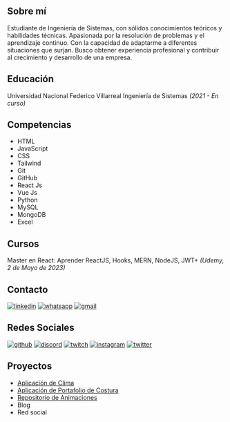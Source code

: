 ## Sobre mí

Estudiante de Ingeniería de Sistemas, con sólidos conocimientos teóricos y 
habilidades técnicas. Apasionada por la resolución de problemas y el aprendizaje continuo. Con la capacidad de adaptarme a diferentes situaciones que surjan. Busco obtener experiencia profesional y contribuir al crecimiento y desarrollo de una empresa.

## Educación

Universidad Nacional Federico Villarreal
Ingeniería de Sistemas
*(2021 - En curso)*

## Competencias

- HTML
- JavaScript
- CSS
- Tailwind
- Git
- GitHub
- React Js
- Vue Js
- Python
- MySQL
- MongoDB
- Excel

## Cursos

Master en React: Aprender ReactJS, Hooks, MERN, NodeJS, JWT+
*(Udemy, 2 de Mayo de 2023)*

## Contacto

[![linkedin](https://img.shields.io/badge/linkedin-0A66C2?style=for-the-badge&logo=linkedin&logoColor=white)](https://www.linkedin.com/in/kiara-luz-fernandez-perez-a182a226b/) [![whatsapp](https://img.shields.io/badge/whatsapp-27C646?style=for-the-badge&logo=whatsapp&logoColor=white)](https://wa.me/51967252509)  [![gmail](https://img.shields.io/badge/gmail-C70000?style=for-the-badge&logo=gmail&logoColor=white)](mailto:fernandezperezkiara@gmail.com) 

## Redes Sociales
[![github](https://img.shields.io/badge/github-212425?style=for-the-badge&logo=github&logoColor=white)](https://github.com/KiaraLuz) [![discord](https://img.shields.io/badge/discord-606996?style=for-the-badge&logo=discord&logoColor=white)](https://twitter.com/) [![twitch](https://img.shields.io/badge/twitch-A334E6?style=for-the-badge&logo=twitch&logoColor=white)](https://www.twitch.tv/kaori__17) [![instagram](https://img.shields.io/badge/instagram-F93B7D?style=for-the-badge&logo=instagram&logoColor=white)](https://www.instagram.com/kaori_san17/) [![twitter](https://img.shields.io/badge/twitter-1DA1F2?style=for-the-badge&logo=twitter&logoColor=white)](https://twitter.com/KaoriCh53967208)

## Proyectos
<ul>
  <a href="https://climate-by-city.netlify.app"><li>Aplicación de Clima</li></a>
  <a href="https://costura.netlify.app"><li>Aplicación de Portafolio de Costura</li></a>
  <a href="https://animaciones-tailwind-css.netlify.app"><li>Repositorio de Animaciones</li></a>
  <li>Blog</li>
  <li>Red social</li>
</ul>
